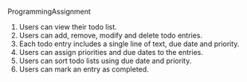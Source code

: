 ProgrammingAssignment

1. Users can view their todo list.
2. Users can add, remove, modify and delete todo entries.
3. Each todo entry includes a single line of text, due date and priority.
4. Users can assign priorities and due dates to the entries.
5. Users can sort todo lists using due date and priority.
6. Users can mark an entry as completed.